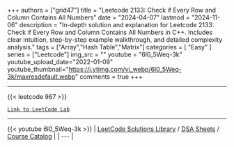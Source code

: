 
+++
authors = ["grid47"]
title = "Leetcode 2133: Check if Every Row and Column Contains All Numbers"
date = "2024-04-07"
lastmod = "2024-11-06"
description = "In-depth solution and explanation for Leetcode 2133: Check if Every Row and Column Contains All Numbers in C++. Includes clear intuition, step-by-step example walkthrough, and detailed complexity analysis."
tags = ["Array","Hash Table","Matrix"]
categories = [
    "Easy"
]
series = ["Leetcode"]
img_src = ""
youtube = "6l0_5Weq-3k"
youtube_upload_date="2022-01-09"
youtube_thumbnail="https://i.ytimg.com/vi_webp/6l0_5Weq-3k/maxresdefault.webp"
comments = true
+++



---
{{< leetcode 967 >}}

[`Link to LeetCode Lab`](https://leetcode.com/problems/check-if-every-row-and-column-contains-all-numbers/description/)

---
{{< youtube 6l0_5Weq-3k >}}
| [LeetCode Solutions Library](https://grid47.xyz/leetcode/) / [DSA Sheets](https://grid47.xyz/sheets/) / [Course Catalog](https://grid47.xyz/courses/) |
| --- |
